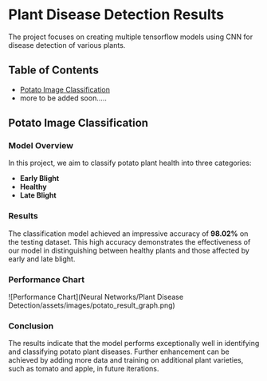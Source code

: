 # Plant Disease Detection Results
The project focuses on creating multiple tensorflow models using CNN for disease detection of various plants.

## Table of Contents
- [Potato Image Classification](#potato-image-classification)
- more to be added soon.....

## Potato Image Classification

### Model Overview
In this project, we aim to classify potato plant health into three categories: 

- **Early Blight**
- **Healthy**
- **Late Blight**

### Results
The classification model achieved an impressive accuracy of **98.02%** on the testing dataset. This high accuracy demonstrates the effectiveness of our model in distinguishing between healthy plants and those affected by early and late blight.


### Performance Chart
![Performance Chart](Neural Networks/Plant Disease Detection/assets/images/potato_result_graph.png)


### Conclusion
The results indicate that the model performs exceptionally well in identifying and classifying potato plant diseases. Further enhancement can be achieved by adding more data and training on additional plant varieties, such as tomato and apple, in future iterations.

